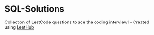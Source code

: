 # SQL-Solutions
Collection of LeetCode questions to ace the coding interview! - Created using [LeetHub](https://github.com/QasimWani/LeetHub)
